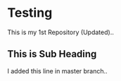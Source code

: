 # Testing

This is my 1st Repository (Updated)..

## This is Sub Heading

I added this line in master branch..